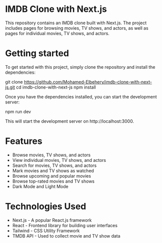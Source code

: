 # IMDB Clone with Next.js

This repository contains an IMDB clone built with Next.js. The project includes pages for browsing movies, TV shows, and actors, as well as pages for individual movies, TV shows, and actors.

# Getting started

To get started with this project, simply clone the repository and install the dependencies:

git clone https://github.com/Mohamed-Elbehery/imdb-clone-with-next-js.git
cd imdb-clone-with-next-js
npm install

Once you have the dependencies installed, you can start the development server:

npm run dev

This will start the development server on http://localhost:3000.

# Features

- Browse movies, TV shows, and actors
- View individual movies, TV shows, and actors
- Search for movies, TV shows, and actors
- Mark movies and TV shows as watched
- Browse upcoming and popular movies
- Browse top-rated movies and TV shows
- Dark Mode and Light Mode

# Technologies Used

- Next.js - A popular React.js framework
- React - Frontend library for building user interfaces
- Tailwind - CSS Utility Framework
- TMDB API - Used to collect movie and TV show data
